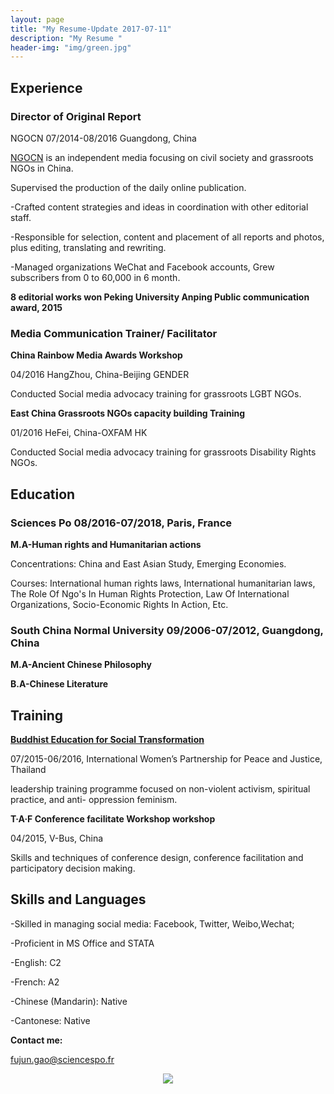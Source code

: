 ```yaml
---
layout: page
title: "My Resume-Update 2017-07-11"
description: "My Resume "
header-img: "img/green.jpg"
---
```



## Experience

### Director of Original Report

NGOCN 07/2014-08/2016 Guangdong, China

[NGOCN](www.ngocn.net) is an independent media focusing on civil society and grassroots NGOs in China.

Supervised the production of the daily online publication.

-Crafted content strategies and ideas in coordination with other editorial staff.

-Responsible for selection, content and placement of all reports and photos, plus editing, translating and rewriting.

-Managed organizations WeChat and Facebook accounts, Grew subscribers from 0 to 60,000 in 6 month.

**8 editorial works won Peking University Anping Public communication award, 2015**

### Media Communication Trainer/ Facilitator 

**China Rainbow Media Awards Workshop** 

04/2016 HangZhou, China-Beijing GENDER 

Conducted Social media advocacy training for grassroots LGBT NGOs.

**East China Grassroots NGOs capacity building Training**

01/2016 HeFei, China-OXFAM HK 

Conducted Social media advocacy training for grassroots Disability Rights NGOs.

## Education ##

### Sciences Po 08/2016-07/2018, Paris, France ### 

**M.A-Human rights and Humanitarian actions**

Concentrations: China and East Asian Study, Emerging Economies.

Courses: International human rights laws, International humanitarian laws, The Role Of Ngo's In Human Rights Protection, Law Of International Organizations, Socio-Economic Rights In Action, Etc.

### South China Normal University 09/2006-07/2012, Guangdong, China ###

**M.A-Ancient Chinese Philosophy** 

**B.A-Chinese Literature**

## Training ##

**[Buddhist Education for Social Transformation](http://womenforpeaceandjustice.org/courses-we-offer/best/)**

07/2015-06/2016, International Women’s Partnership for Peace and Justice, Thailand 

leadership training programme focused on non-violent activism, spiritual practice, and anti- oppression feminism.

**T·A·F Conference facilitate Workshop workshop**

04/2015, V-Bus, China

Skills and techniques of conference design, conference facilitation and participatory decision making.

## Skills and Languages ##

-Skilled in managing social media: Facebook, Twitter, Weibo,Wechat; 

-Proficient in MS Office and STATA

-English: C2

-French: A2

-Chinese (Mandarin): Native 

-Cantonese: Native

**Contact me:**

[fujun.gao@sciencespo.fr](mailto:fujun.gao@sciencespo.fr)




<center>
    <p><img src="https://img3.doubanio.com/view/photo/large/public/p2453384035.jpg" align="center"></p>
</center>



